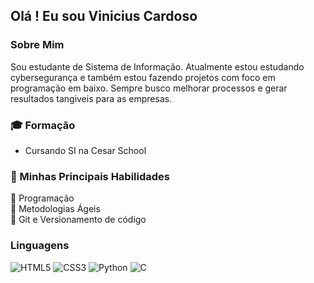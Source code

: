 ## Olá ! Eu sou Vinicius Cardoso

### Sobre Mim

Sou estudante de Sistema de Informação. Atualmente estou estudando cybersegurança
e também estou fazendo projetos com foco em programação em baixo. Sempre busco melhorar processos
e gerar resultados tangiveis para as empresas. 

### :mortar_board: Formação 
- Cursando SI na Cesar School

### :file_folder: Minhas Principais Habilidades 
:small_orange_diamond: Programação \
:small_orange_diamond: Metodologias Ágeis \
:small_orange_diamond: Git e Versionamento de código 

### Linguagens
![HTML5](https://img.shields.io/badge/html5-%23E34F26.svg?style=for-the-badge&logo=html5&logoColor=white)
![CSS3](https://img.shields.io/badge/css3-%231572B6.svg?style=for-the-badge&logo=css3&logoColor=white)
![Python](https://img.shields.io/badge/python-3670A0?style=for-the-badge&logo=python&logoColor=ffdd54) 
![C](https://img.shields.io/badge/c-%2300599C.svg?style=for-the-badge&logo=c&logoColor=white)
 
</div><br/>
